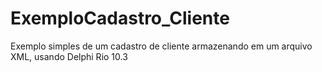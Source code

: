# ExemploCadastro_Cliente
Exemplo simples de um cadastro de cliente armazenando em um arquivo XML, usando Delphi Rio 10.3
